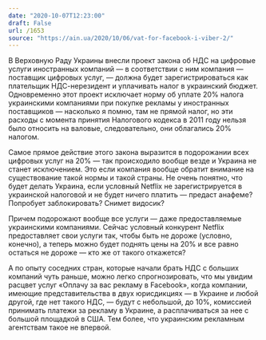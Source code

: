 ```yaml
---
date: "2020-10-07T12:23:00"
draft: False
url: /1653
source: "https://ain.ua/2020/10/06/vat-for-facebook-i-viber-2/"
---
```


В Верховную Раду Украины внесли проект закона об НДС на цифровые услуги иностранных компаний — в соответствии с ним компания — поставщик цифровых услуг, — должна будет зарегистрироваться как плательщик НДС-нерезидент и уплачивать налог в украинский бюджет.
Одновременно этот проект исключает норму об уплате 20% налога украинскими компаниями при покупке рекламы у иностранных поставщиков — насколько я помню, там не прямой налог, но эти расходы с момента принятия Налогового кодекса в 2011 году нельзя было относить на валовые, следовательно, они облагались 20% налогом.

Самое прямое действие этого закона выразится в подорожании всех цифровых услуг на 20% — так происходило вообще везде и Украина не станет исключением. Это если компания вообще обратит внимание на существование такой нормы и такой страны. Не очень понятно, что будет делать Украина, если условный Netflix не зарегистрируется в украинской налоговой и не будет ничего платить — предаст анафеме? Попробует заблокировать? Снимет видосик?

Причем подорожают вообще все услуги — даже предоставляемые украинскими компаниями. Сейчас условный конкурент Netflix предоставляет свои услуги так, чтобы быть не дороже (условно, конечно), а теперь можно будет поднять цены на 20% и все равно остаться не дороже — кто же от такого откажется? 

А по опыту соседних стран, которые начали брать НДС с больших компаний чуть раньше, можно легко спрогнозировать, что мы увидим расцвет услуг «Оплачу за вас рекламу в Facebook», когда компании, имеющие представительства в двух юрисдикциях — в Украине и любой другой, где нет такого НДС, — будут с небольшой, до 10%, комиссией принимать платежи за рекламу в Украине, а расплачиваться за нее с большой площадкой в США. Тем более, что украинским рекламным агентствам такое не впервой.
